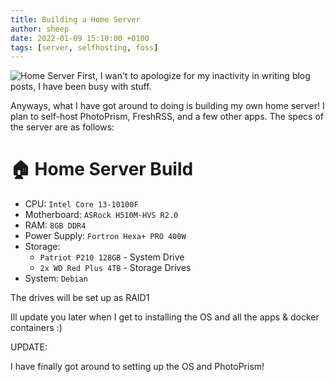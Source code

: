```yaml
---
title: Building a Home Server
author: sheep
date: 2022-01-09 15:10:00 +0100
tags: [server, selfhosting, foss]
---
```


![Home Server](https://images.pexels.com/photos/1054397/pexels-photo-1054397.jpeg?auto=compress&cs=tinysrgb&h=750&w=1260)
First, I wan't to apologize for my inactivity in writing blog posts, I have been busy with stuff.

Anyways, what I have got around to doing is building my own home server!
I plan to self-host PhotoPrism, FreshRSS, and a few other apps. The specs of the server are as follows:

# 🏠 Home Server Build

* CPU: `Intel Core 13-10100F`
* Motherboard: `ASRock H510M-HVS R2.0`
* RAM: `8GB DDR4`
* Power Supply: `Fortron Hexa+ PRO 400W`
* Storage:
  * `Patriot P210 128GB` - System Drive	
  * `2x WD Red Plus 4TB` - Storage Drives
* System: `Debian`

The drives will be set up as RAID1

Ill update you later when I get to installing the OS and all the apps & docker containers :)

UPDATE:

I have finally got around to setting up the OS and PhotoPrism!
